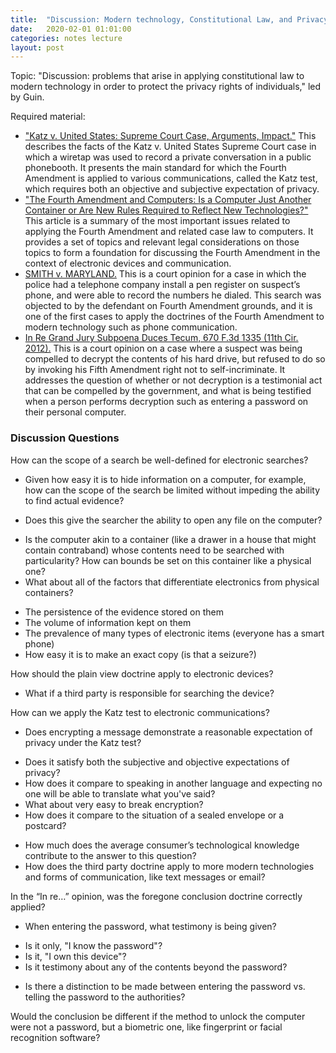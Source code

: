 ```yaml
---
title:  "Discussion: Modern technology, Constitutional Law, and Privacy"
date:   2020-02-01 01:01:00
categories: notes lecture 
layout: post
---
```


Topic: "Discussion: problems that arise in applying constitutional law to
modern technology in order to protect the privacy rights of individuals," led
by Guin.

Required material:
 - ["Katz v. United States: Supreme Court Case, Arguments, Impact."][gg_katz]
   This describes the facts of the Katz v. United States Supreme Court case in
which a wiretap was used to record a private conversation in a public
phonebooth.  It presents the main standard for which the Fourth Amendment is
applied to various communications, called the Katz test, which requires both an
objective and subjective expectation of privacy.
 - ["The Fourth Amendment and Computers: Is a Computer Just Another Container
   or Are New Rules Required to Reflect New Technologies?"][gg_fourth] This
article is a summary of the most important issues related to applying the
Fourth Amendment and related case law to computers. It provides a set of topics
and relevant legal considerations on those topics to form a foundation for
discussing the Fourth Amendment in the context of electronic devices and
communication.
 - [SMITH v. MARYLAND.][gg_smith_maryland] This is a court opinion for a case
   in which the police had a telephone company install a pen register on
suspect’s phone, and were able to record the numbers he dialed. This search was
objected to by the defendant on Fourth Amendment grounds, and it is one of the
first cases to apply the doctrines of the Fourth Amendment to modern technology
such as phone communication.
 - [In Re Grand Jury Subpoena Duces Tecum, 670 F.3d 1335 (11th Cir.
   2012).][gg_in_re] This is a court opinion on a case where a suspect was
being compelled to decrypt the contents of his hard drive, but refused to do so
by invoking his Fifth Amendment right not to self-incriminate. It addresses the
question of whether or not decryption is a testimonial act that can be
compelled by the government, and what is being testified when a person performs
decryption such as entering a password on their personal computer.

[gg_katz]:https://www.thoughtco.com/katz-v-united-states-supreme-court-case-arguments-impact-4797888
[gg_fourth]:https://www.gsllaw.com/content/images/GA-Bar-Journal-Computer-Article-Only.pdf
[gg_smith_maryland]:https://caselaw.findlaw.com/us-supreme-court/442/735.html
[gg_in_re]:https://www.courtlistener.com/opinion/624132/in-re-grand-jury-subpoena-duces-tecum/


### Discussion Questions

How can the scope of a search be well-defined for electronic searches?
 - Given how easy it is to hide information on a computer, for example, how can the scope of the search be limited without impeding the ability to find actual evidence? 
  + Does this give the searcher the ability to open any file on the computer?
 - Is the computer akin to a container (like a drawer in a house that might contain contraband) whose contents need to be searched with particularity? How can bounds be set on this container like a physical one?
 - What about all of the factors that differentiate electronics from physical containers?
  + The persistence of the evidence stored on them
  + The volume of information kept on them
  + The prevalence of many types of electronic items (everyone has a smart phone)
  + How easy it is to make an exact copy (is that a seizure?)

How should the plain view doctrine apply to electronic devices?
 - What if a third party is responsible for searching the device?

How can we apply the Katz test to electronic communications?
 - Does encrypting a message demonstrate a reasonable expectation of privacy under the Katz test?
  + Does it satisfy both the subjective and objective expectations of privacy?
  + How does it compare to speaking in another language and expecting no one
will be able to translate what you've said?
  + What about very easy to break encryption?
  + How does it compare to the situation of a sealed envelope or a postcard?
 - How much does the average consumer’s technological knowledge contribute to the answer to this question?
 - How does the third party doctrine apply to more modern technologies and forms of communication, like text messages or email?

In the “In re…” opinion, was the foregone conclusion doctrine correctly applied?
 - When entering the password, what testimony is being given?
  + Is it only, "I know the password"?
  + Is it, "I own this device"?
  + Is it testimony about any of the contents beyond the password?
 - Is there a distinction to be made between entering the password vs. telling the password to the authorities?

Would the conclusion be different if the method to unlock the computer were not a password, but a biometric one, like fingerprint or facial recognition software?

